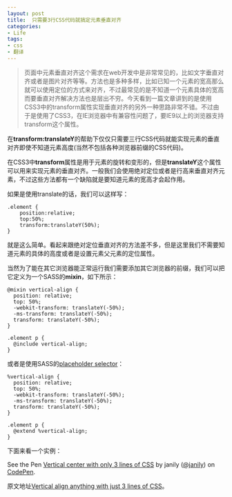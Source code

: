 ```yaml
---
layout: post
title: 	只需要3行CSS代码就搞定元素垂直对齐
categories:
- Life
tags:
- css
- 翻译
---
```


> 页面中元素垂直对齐这个需求在web开发中是非常常见的，比如文字垂直对齐或者是图片对齐等等。方法也是多种多样，比如已知一个元素的宽高那么就可以使用定位的方式来对齐，不过最常见的是不知道一个元素具体的宽高而要垂直对齐解决方法也是层出不穷。今天看到一篇文章讲到的是使用CSS3中的transform属性实现垂直对齐的另外一种思路非常不错。不过由于是使用了CSS3，在IE浏览器中有兼容性问题了，要IE9以上的浏览器支持transform这个属性。

在**transform:translateY**的帮助下仅仅只需要三行CSS代码就能实现元素的垂直对齐即使不知道元素高度(当然不包括各种浏览器前缀的CSS代码)。

在CSS3中**transform**属性是用于元素的旋转和变形的，但是**translateY**这个属性可以用来实现元素的垂直对齐。一般我们会使用绝对定位或者是行高来垂直对齐元素，不过这些方法都有一个缺陷就是要知道元素的宽高才会起作用。

如果是使用translate的话，我们可以这样写：

    .element {
		position:relative;
		top:50%;
		transform:translateY(50%);
	}

就是这么简单。看起来跟绝对定位垂直对齐的方法差不多，但是这里我们不需要知道元素的具体的高度或者是设置元素父元素的定位属性。

当然为了能在其它浏览器能正常运行我们需要添加其它浏览器的前缀，我们可以把它定义为一个SASS的**mixin**，如下所示：

    @mixin vertical-align {
	  position: relative;
	  top: 50%;
	  -webkit-transform: translateY(-50%);
	  -ms-transform: translateY(-50%);
	  transform: translateY(-50%);
	}
	
	.element p {
	  @include vertical-align;
	}

或者是使用SASS的[placeholder selector](http://sass-lang.com/documentation/file.SASS_REFERENCE.html#placeholder_selectors_)：

    %vertical-align {
	  position: relative;
	  top: 50%;
	  -webkit-transform: translateY(-50%);
	  -ms-transform: translateY(-50%);
	  transform: translateY(-50%);
	}
	
	.element p {
	  @extend %vertical-align;
	}

下面来看一个实例：

<p data-height="268" data-theme-id="0" data-slug-hash="owmqj" data-default-tab="result" class='codepen'>See the Pen <a href='http://codepen.io/janily/pen/owmqj'>Vertical center with only 3 lines of CSS</a> by janily (<a href='http://codepen.io/janily'>@janily</a>) on <a href='http://codepen.io'>CodePen</a>.</p>
<script async src="//codepen.io/assets/embed/ei.js"></script>

原文地址[Vertical align anything with just 3 lines of CSS](http://zerosixthree.se/vertical-align-anything-with-just-3-lines-of-css/)。



